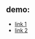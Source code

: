 ## demo:

- [link 1](https://lampadari-9cd71.web.app)
- [link 2](https://lampadari-9cd71.firebaseapp.com)